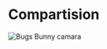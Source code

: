 # Compartision
![Bugs Bunny camara](https://s.yimg.com/ny/api/res/1.2/gZd9hgHwoGxGrRAy.F1j4Q--/YXBwaWQ9aGlnaGxhbmRlcjt3PTY0MDtoPTUyMA--/https://s.yimg.com/os/creatr-uploaded-images/2020-12/34b8f2f0-4066-11eb-9bdb-6d2e192de1fa "|Arriba parias de la tierra!")


